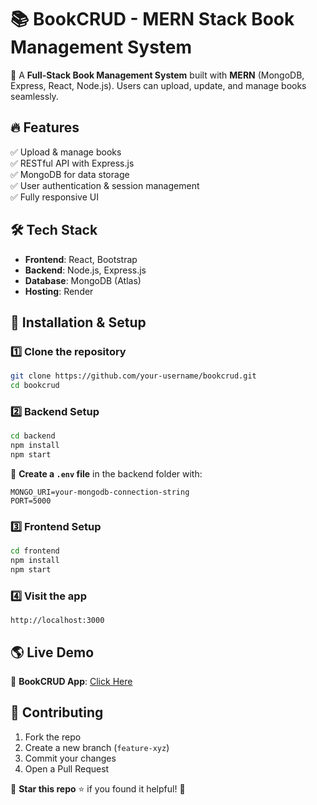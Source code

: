 # 📚 BookCRUD - MERN Stack Book Management System

🚀 A **Full-Stack Book Management System** built with **MERN** (MongoDB, Express, React, Node.js). Users can upload, update, and manage books seamlessly.

## 🔥 Features  
✅ Upload & manage books  
✅ RESTful API with Express.js  
✅ MongoDB for data storage  
✅ User authentication & session management  
✅ Fully responsive UI  

## 🛠️ Tech Stack  
- **Frontend**: React, Bootstrap 
- **Backend**: Node.js, Express.js  
- **Database**: MongoDB (Atlas)  
- **Hosting**: Render  

## 🚀 Installation & Setup  

### 1️⃣ Clone the repository  
```bash
git clone https://github.com/your-username/bookcrud.git
cd bookcrud
```

### 2️⃣ Backend Setup  
```bash
cd backend
npm install
npm start
```
🔹 **Create a `.env` file** in the backend folder with:  
```
MONGO_URI=your-mongodb-connection-string
PORT=5000
```

### 3️⃣ Frontend Setup  
```bash
cd frontend
npm install
npm start
```

### 4️⃣ Visit the app  
```
http://localhost:3000
```

## 🌎 Live Demo  
🔗 **BookCRUD App**: [Click Here](https://mybooks-k33o.onrender.com/)   

## 📌 Contributing  
1. Fork the repo  
2. Create a new branch (`feature-xyz`)  
3. Commit your changes  
4. Open a Pull Request  

💙 **Star this repo** ⭐ if you found it helpful! 🚀 
